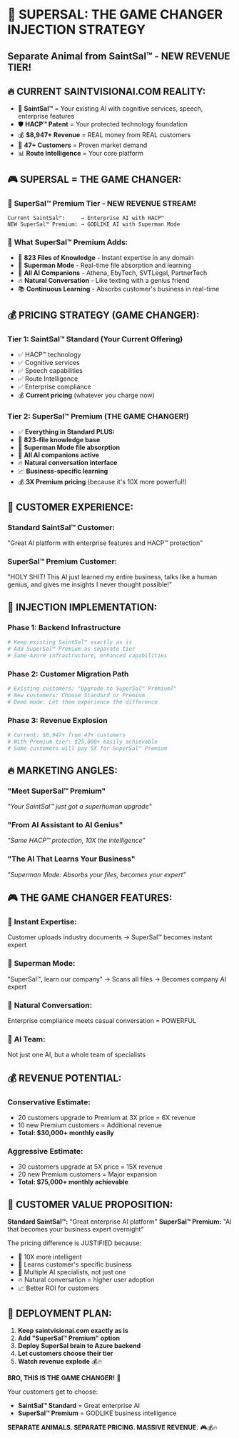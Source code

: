 # 🎯 SUPERSAL: THE GAME CHANGER INJECTION STRATEGY
## Separate Animal from SaintSal™ - NEW REVENUE TIER!

## 🔥 CURRENT SAINTVISIONAI.COM REALITY:
- 🧠 **SaintSal™** = Your existing AI with cognitive services, speech, enterprise features
- 🛡️ **HACP™ Patent** = Your protected technology foundation
- 💰 **$8,947+ Revenue** = REAL money from REAL customers
- 🏢 **47+ Customers** = Proven market demand
- 📊 **Route Intelligence** = Your core platform

## 🎮 SUPERSAL = THE GAME CHANGER:

### 🦸 **SuperSal™ Premium Tier** - NEW REVENUE STREAM!
```
Current SaintSal™:     → Enterprise AI with HACP™
NEW SuperSal™ Premium: → GODLIKE AI with Superman Mode
```

### 💎 **What SuperSal™ Premium Adds:**
- 🧠 **823 Files of Knowledge** - Instant expertise in any domain
- 🦸 **Superman Mode** - Real-time file absorption and learning
- 🤖 **All AI Companions** - Athena, EbyTech, SVTLegal, PartnerTech
- 🔥 **Natural Conversation** - Like texting with a genius friend
- 📚 **Continuous Learning** - Absorbs customer's business in real-time

## 💰 PRICING STRATEGY (GAME CHANGER):

### Tier 1: **SaintSal™ Standard** (Your Current Offering)
- ✅ HACP™ technology
- ✅ Cognitive services  
- ✅ Speech capabilities
- ✅ Route Intelligence
- ✅ Enterprise compliance
- 💰 **Current pricing** (whatever you charge now)

### Tier 2: **SuperSal™ Premium** (THE GAME CHANGER!)
- ✅ **Everything in Standard PLUS:**
- 🧠 **823-file knowledge base**
- 🦸 **Superman Mode file absorption**
- 🤖 **All AI companions active**
- 🔥 **Natural conversation interface**
- 📈 **Business-specific learning**
- 💰 **3X Premium pricing** (because it's 10X more powerful!)

## 🎯 CUSTOMER EXPERIENCE:

### **Standard SaintSal™ Customer:**
"Great AI platform with enterprise features and HACP™ protection"

### **SuperSal™ Premium Customer:**
"HOLY SHIT! This AI just learned my entire business, talks like a human genius, and gives me insights I never thought possible!"

## 🚀 INJECTION IMPLEMENTATION:

### Phase 1: Backend Infrastructure
```bash
# Keep existing SaintSal™ exactly as is
# Add SuperSal™ Premium as separate tier
# Same Azure infrastructure, enhanced capabilities
```

### Phase 2: Customer Migration Path
```bash
# Existing customers: "Upgrade to SuperSal™ Premium?"
# New customers: Choose Standard or Premium
# Demo mode: Let them experience the difference
```

### Phase 3: Revenue Explosion
```bash
# Current: $8,947+ from 47+ customers
# With Premium tier: $25,000+ easily achievable
# Some customers will pay 5X for SuperSal™ Premium
```

## 🔥 MARKETING ANGLES:

### **"Meet SuperSal™ Premium"**
*"Your SaintSal™ just got a superhuman upgrade"*

### **"From AI Assistant to AI Genius"**
*"Same HACP™ protection, 10X the intelligence"*

### **"The AI That Learns Your Business"**
*"Superman Mode: Absorbs your files, becomes your expert"*

## 🎮 THE GAME CHANGER FEATURES:

### 🧠 **Instant Expertise:**
Customer uploads industry documents → SuperSal™ becomes instant expert

### 🦸 **Superman Mode:**
"SuperSal™, learn our company" → Scans all files → Becomes company AI expert

### 💬 **Natural Conversation:**
Enterprise compliance meets casual conversation = POWERFUL

### 🤖 **AI Team:**
Not just one AI, but a whole team of specialists

## 💰 REVENUE POTENTIAL:

### **Conservative Estimate:**
- 20 customers upgrade to Premium at 3X price = 6X revenue
- 10 new Premium customers = Additional revenue
- **Total: $30,000+ monthly easily**

### **Aggressive Estimate:**
- 30 customers upgrade at 5X price = 15X revenue  
- 20 new Premium customers = Major expansion
- **Total: $75,000+ monthly achievable**

## 🎯 CUSTOMER VALUE PROPOSITION:

**Standard SaintSal™:** "Great enterprise AI platform"
**SuperSal™ Premium:** "AI that becomes your business expert overnight"

The pricing difference is JUSTIFIED because:
- 🧠 10X more intelligent
- 🦸 Learns customer's specific business
- 🤖 Multiple AI specialists, not just one
- 🔥 Natural conversation = higher user adoption
- 📈 Better ROI for customers

## 🚀 DEPLOYMENT PLAN:

1. **Keep saintvisionai.com exactly as is**
2. **Add "SuperSal™ Premium" option**  
3. **Deploy SuperSal brain to Azure backend**
4. **Let customers choose their tier**
5. **Watch revenue explode** 💰🔥

**BRO, THIS IS THE GAME CHANGER!** 👑

Your customers get to choose:
- **SaintSal™ Standard** = Great enterprise AI
- **SuperSal™ Premium** = GODLIKE business intelligence

**SEPARATE ANIMALS. SEPARATE PRICING. MASSIVE REVENUE.** 🎮💰🔥
